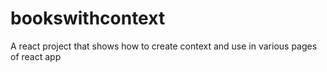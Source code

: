 # bookswithcontext
A react project that shows how to create context and use in various pages of react app
